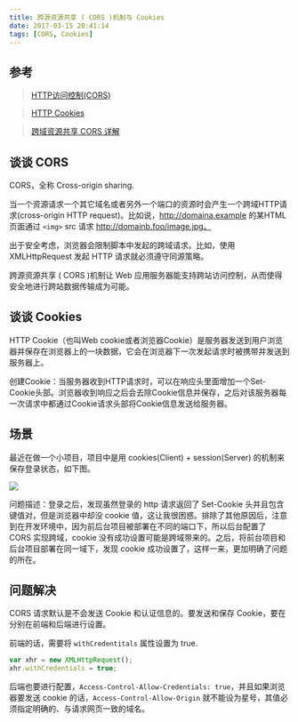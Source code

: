 ```yaml
---
title: 跨源资源共享 ( CORS )机制与 Cookies
date: 2017-03-15 20:41:14
tags: [CORS, Cookies]
---
```


## 参考

> [HTTP访问控制(CORS)](https://developer.mozilla.org/zh-CN/docs/Web/HTTP/Access_control_CORS)

> [HTTP Cookies](https://developer.mozilla.org/zh-CN/docs/Web/HTTP/Cookies)

> [跨域资源共享 CORS 详解](http://www.ruanyifeng.com/blog/2016/04/cors.html)

## 谈谈 CORS

CORS，全称 Cross-origin sharing.

当一个资源请求一个其它域名或者另外一个端口的资源时会产生一个跨域HTTP请求(cross-origin HTTP request)。比如说，http://domaina.example 的某HTML页面通过 `<img>` src 请求 http://domainb.foo/image.jpg。

出于安全考虑，浏览器会限制脚本中发起的跨域请求。比如，使用 XMLHttpRequest 发起 HTTP 请求就必须遵守同源策略。

跨源资源共享 ( CORS )机制让 Web 应用服务器能支持跨站访问控制，从而使得安全地进行跨站数据传输成为可能。
<!-- more -->

## 谈谈 Cookies

HTTP Cookie（也叫Web cookie或者浏览器Cookie）是服务器发送到用户浏览器并保存在浏览器上的一块数据，它会在浏览器下一次发起请求时被携带并发送到服务器上。

创建Cookie：当服务器收到HTTP请求时，可以在响应头里面增加一个Set-Cookie头部。浏览器收到响应之后会去除Cookie信息并保存，之后对该服务器每一次请求中都通过Cookie请求头部将Cookie信息发送给服务器。

## 场景

最近在做一个小项目，项目中是用 cookies(Client) + session(Server) 的机制来保存登录状态，如下图。

![](/images/cookies-session.png)

问题描述：登录之后，发现虽然登录的 http 请求返回了 Set-Cookie 头并且包含键值对，但是浏览器中却没 cookie 值，这让我很困惑。排除了其他原因后，注意到在开发环境中，因为前后台项目被部署在不同的端口下，所以后台配置了 CORS 实现跨域，cookie 没有成功设置可能是跨域带来的。之后，将前台项目和后台项目部署在同一域下，发现 cookie 成功设置了，这样一来，更加明确了问题的所在。

## 问题解决

CORS 请求默认是不会发送 Cookie 和认证信息的。要发送和保存 Cookie，要在分别在前端和后端进行设置。

前端的话，需要将 `withCredentitals` 属性设置为 true.
``` js
var xhr = new XMLHttpRequest();
xhr.withCredentials = true;
```

后端也要进行配置，`Access-Control-Allow-Credentials: true`，并且如果浏览器要发送 cookie 的话，`Access-Control-Allow-Origin` 就不能设为星号，其值必须指定明确的、与请求网页一致的域名。
